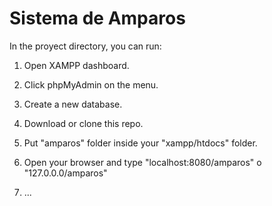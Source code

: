 # Sistema de Amparos

In the proyect directory, you can run:

1. Open XAMPP dashboard.

2. Click phpMyAdmin on the menu.

3. Create a new database.

4. Download or clone this repo.

5. Put "amparos" folder inside your "xampp/htdocs" folder.

6. Open your browser and type "localhost:8080/amparos" o "127.0.0.0/amparos"

7. ...